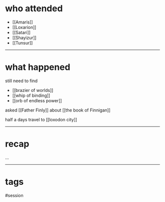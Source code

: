 # who attended

- [[Amaris]]
- [[Loxarion]]
- [[Satari]]
- [[Shayizur]]
- [[Tunsur]]

---
# what happened

still need to find
- [[brazier of worlds]]
- [[whip of binding]]
- [[orb of endless power]]

asked [[Father Finly]] about [[the book of Finnigan]]

half a days travel to [[loxodon city]]

---
# recap

...

---
# tags

#session